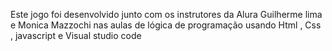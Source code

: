 Este jogo foi desenvolvido junto com os instrutores da Alura Guilherme lima e Monica Mazzochi
nas aulas de lógica de programação usando Html , Css , javascript e Visual studio code
